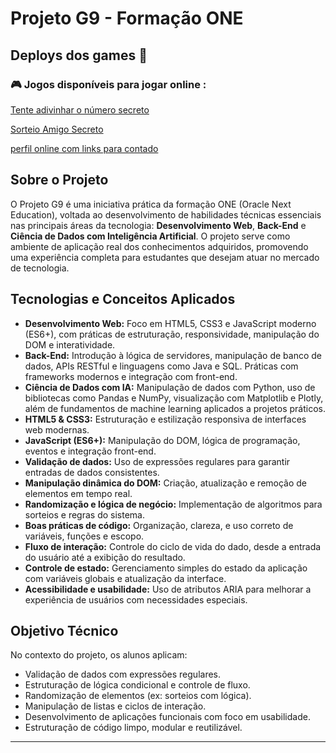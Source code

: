 # Projeto G9 - Formação ONE

## Deploys dos games 🤘
### 🎮 Jogos disponíveis para jogar online :

[Tente adivinhar o número secreto](https://jogonumerosecreto-pied-three.vercel.app/)

[Sorteio Amigo Secreto](https://sorteioamigosecreto-14bxiwyhf.vercel.app/)

[perfil online com links para contado](https://perfilhtml-5265yvr6m-andre-r-f-batistas-projects-18feb53f.vercel.app/)


## Sobre o Projeto

O Projeto G9 é uma iniciativa prática da formação ONE (Oracle Next Education), voltada ao desenvolvimento de habilidades técnicas essenciais nas principais áreas da tecnologia: **Desenvolvimento Web**, **Back-End** e **Ciência de Dados com Inteligência Artificial**. O projeto serve como ambiente de aplicação real dos conhecimentos adquiridos, promovendo uma experiência completa para estudantes que desejam atuar no mercado de tecnologia.

## Tecnologias e Conceitos Aplicados

- **Desenvolvimento Web:** Foco em HTML5, CSS3 e JavaScript moderno (ES6+), com práticas de estruturação, responsividade, manipulação do DOM e interatividade.
- **Back-End:** Introdução à lógica de servidores, manipulação de banco de dados, APIs RESTful e linguagens como Java e SQL. Práticas com frameworks modernos e integração com front-end.
- **Ciência de Dados com IA:** Manipulação de dados com Python, uso de bibliotecas como Pandas e NumPy, visualização com Matplotlib e Plotly, além de fundamentos de machine learning aplicados a projetos práticos.
- **HTML5 & CSS3:** Estruturação e estilização responsiva de interfaces web modernas.
- **JavaScript (ES6+):** Manipulação do DOM, lógica de programação, eventos e integração front-end.
- **Validação de dados:** Uso de expressões regulares para garantir entradas de dados consistentes.
- **Manipulação dinâmica do DOM:** Criação, atualização e remoção de elementos em tempo real.
- **Randomização e lógica de negócio:** Implementação de algoritmos para sorteios e regras do sistema.
- **Boas práticas de código:** Organização, clareza, e uso correto de variáveis, funções e escopo.
- **Fluxo de interação:** Controle do ciclo de vida do dado, desde a entrada do usuário até a exibição do resultado.
- **Controle de estado:** Gerenciamento simples do estado da aplicação com variáveis globais e atualização da interface.
- **Acessibilidade e usabilidade:** Uso de atributos ARIA para melhorar a experiência de usuários com necessidades especiais.


## Objetivo Técnico

No contexto do projeto, os alunos aplicam:

- Validação de dados com expressões regulares.
- Estruturação de lógica condicional e controle de fluxo.
- Randomização de elementos (ex: sorteios com lógica).
- Manipulação de listas e ciclos de interação.
- Desenvolvimento de aplicações funcionais com foco em usabilidade.
- Estruturação de código limpo, modular e reutilizável.

---